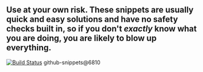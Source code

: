 Use at your own risk. These snippets are usually quick and easy solutions
and have no safety checks built in, so if you don't *exactly* know what
you are doing, you are likely to blow up everything.
--
[![Build Status](https://travis-ci.org/jjYBdx4IL/snippets.png?branch=master)](https://travis-ci.org/jjYBdx4IL/snippets)
github-snippets@6810
